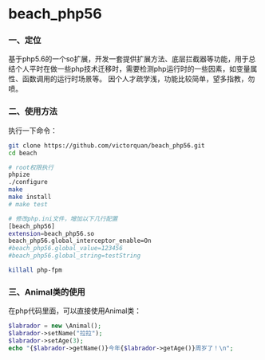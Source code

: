 # beach_php56

### 一、定位
基于php5.6的一个so扩展，开发一套提供扩展方法、底层拦截器等功能，用于总结个人平时在做一些php技术迁移时，需要检测php运行时的一些因素，如变量属性、函数调用的运行时场景等。
因个人才疏学浅，功能比较简单，望多指教，勿喷。

### 二、使用方法
执行一下命令：
```bash
git clone https://github.com/victorquan/beach_php56.git
cd beach

# root权限执行
phpize
./configure
make
make install
# make test

# 修改php.ini文件，增加以下几行配置
[beach_php56]
extension=beach_php56.so
beach_php56.global_interceptor_enable=On
#beach_php56.global_value=123456
#beach_php56.global_string=testString

killall php-fpm
```


### 三、Animal类的使用
在php代码里面，可以直接使用Animal类：
```php
$labrador = new \Animal();
$labrador->setName("拉拉");
$labrador->setAge(3);
echo "{$labrador->getName()}今年{$labrador->getAge()}周岁了！\n";
```

